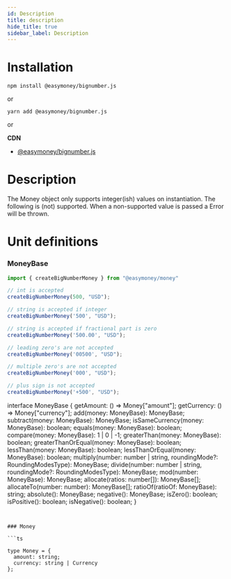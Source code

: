 ```yaml
---
id: Description
title: description
hide_title: true
sidebar_label: Description
---
```

# Installation

```
npm install @easymoney/bignumber.js
```
or
```
yarn add @easymoney/bignumber.js
```
or

**CDN**
 - [@easymoney/bignumber.js](https://unpkg.com/@easymoney/bignumber.js)

# Description

The Money object only supports integer(ish) values on instantiation. The following is (not) supported. When a non-supported value is passed a Error will be thrown.

# Unit definitions

### MoneyBase

```ts
import { createBigNumberMoney } from "@easymoney/money"

// int is accepted
createBigNumberMoney(500, "USD");

// string is accepted if integer
createBigNumberMoney('500', "USD");

// string is accepted if fractional part is zero
createBigNumberMoney('500.00', "USD");

// leading zero's are not accepted
createBigNumberMoney('00500', "USD");

// multiple zero's are not accepted
createBigNumberMoney('000', "USD");

// plus sign is not accepted
createBigNumberMoney('+500', "USD");
```

interface MoneyBase {
  getAmount: () => Money["amount"];
  getCurrency: () => Money["currency"];
  add(money: MoneyBase): MoneyBase;
  subtract(money: MoneyBase): MoneyBase;
  isSameCurrency(money: MoneyBase): boolean;
  equals(money: MoneyBase): boolean;
  compare(money: MoneyBase): 1 | 0 | -1;
  greaterThan(money: MoneyBase): boolean;
  greaterThanOrEqual(money: MoneyBase): boolean;
  lessThan(money: MoneyBase): boolean;
  lessThanOrEqual(money: MoneyBase): boolean;
  multiply(number: number | string, roundingMode?: RoundingModesType): MoneyBase;
  divide(number: number | string, roundingMode?: RoundingModesType): MoneyBase;
  mod(number: MoneyBase): MoneyBase;
  allocate(ratios: number[]): MoneyBase[];
  allocateTo(number: number): MoneyBase[];
  ratioOf(ratioOf: MoneyBase): string;
  absolute(): MoneyBase;
  negative(): MoneyBase;
  isZero(): boolean;
  isPositive(): boolean;
  isNegative(): boolean;
}

```


### Money

```ts

type Money = {
  amount: string;
  currency: string | Currency
};

```
